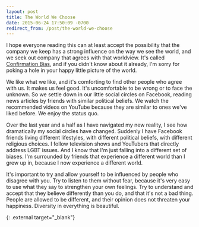 ```yaml
---
layout: post
title: The World We Choose
date: 2015-06-24 17:50:09 -0700
redirect_from: /post/the-world-we-choose
---
```


I hope everyone reading this can at least accept the possibility that the company we keep has a strong influence on the way we see the world, and we seek out company that agrees with that worldview. It's called [Confirmation Bias][1], and if you didn't know about it already, I'm sorry for poking a hole in your happy little picture of the world.

We like what we like, and it's comforting to find other people who agree with us. It makes us feel good. It's uncomfortable to be wrong or to face the unknown. So we settle down in our little social circles on Facebook, reading news articles by friends with similar political beliefs. We watch the recommended videos on YouTube because they are similar to ones we've liked before. We enjoy the status quo.

Over the last year and a half as I have navigated my new reality, I see how dramatically my social circles have changed. Suddenly I have Facebook friends living different lifestyles, with different political beliefs, with different religious choices. I follow television shows and YouTubers that directly address LGBT issues. And I know that I'm just falling into a different set of biases. I'm surrounded by friends that experience a different world than I grew up in, because I now experience a different world.

It's important to try and allow yourself to be influenced by people who disagree with you. Try to listen to them without fear, because it's very easy to use what they say to strengthen your own feelings. Try to understand and accept that they believe differently than you do, and that it's not a bad thing. People are allowed to be different, and their opinion does not threaten your happiness. Diversity in everything is beautiful.

[1]: https://en.wikipedia.org/wiki/Confirmation_bias
  {: .external target="_blank"}
